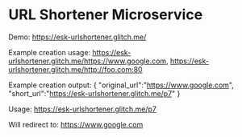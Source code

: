 URL Shortener Microservice
=========================

Demo: https://esk-urlshortener.glitch.me/

Example creation usage:
https://esk-urlshortener.glitch.me/https://www.google.com,
https://esk-urlshortener.glitch.me/http://foo.com:80 

Example creation output:
{ "original_url":"https://www.google.com", "short_url":"https://esk-urlshortener.glitch.me/p7" } 

Usage:
https://esk-urlshortener.glitch.me/p7 

Will redirect to:
https://www.google.com
